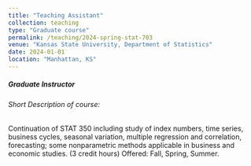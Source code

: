 ```yaml
---
title: "Teaching Assistant"
collection: teaching
type: "Graduate course"
permalink: /teaching/2024-spring-stat-703
venue: "Kansas State University, Department of Statistics"
date: 2024-01-01
location: "Manhattan, KS"
---
```


<h5> Graduate Instructor</h5>

<h6> Short Description of course: </h6>

Continuation of STAT 350 including study of index numbers, time series, business cycles, seasonal variation, multiple regression and correlation, forecasting; some nonparametric methods applicable in business and economic studies.
(3 credit hours) Offered: Fall, Spring, Summer.

